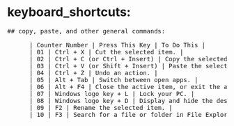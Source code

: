 # keyboard_shortcuts: 

<pre>
## copy, paste, and other general commands: 

      | Counter Number | Press This Key | To Do This |
      | 01 | Ctrl + X | Cut the selected item. |
      | 02 | Ctrl + C (or Ctrl + Insert) | Copy the selected item. |
      | 03 | Ctrl + V (or Shift + Insert) | Paste the selected item. |
      | 04 | Ctrl + Z | Undo an action. |
      | 05 | Alt + Tab | Switch between open apps. |
      | 06 | Alt + F4 | Close the active item, or exit the active app. |
      | 07 | Windows logo key + L | Lock your PC. |
      | 08 | Windows logo key + D | Display and hide the desktop. |
      | 09 | F2 | Rename the selected item. |
      | 10 | F3 | Search for a file or folder in File Explorer. |
      
</pre>
